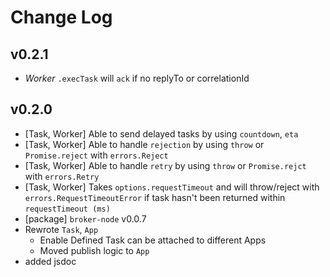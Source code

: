 # Change Log

## v0.2.1
* *Worker* `.execTask` will `ack` if no replyTo or correlationId

## v0.2.0
* [Task, Worker] Able to send delayed tasks by using `countdown`, `eta`
* [Task, Worker] Able to handle `rejection` by using `throw` or `Promise.reject` with `errors.Reject`
* [Task, Worker] Able to handle `retry` by using `throw` or `Promise.rejct` with `errors.Retry`
* [Task, Worker] Takes `options.requestTimeout` and will throw/reject with `errors.RequestTimeoutError` if task hasn't been returned within `requestTimeout (ms)`
* [package] `broker-node` v0.0.7
* Rewrote `Task`, `App`
    - Enable Defined Task can be attached to different Apps
    - Moved publish logic to `App`
* added jsdoc
